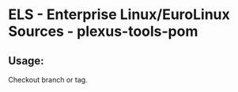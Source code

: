 # ELS - Enterprise Linux/EuroLinux Sources - plexus-tools-pom
 
## Usage:
  Checkout branch or tag.
